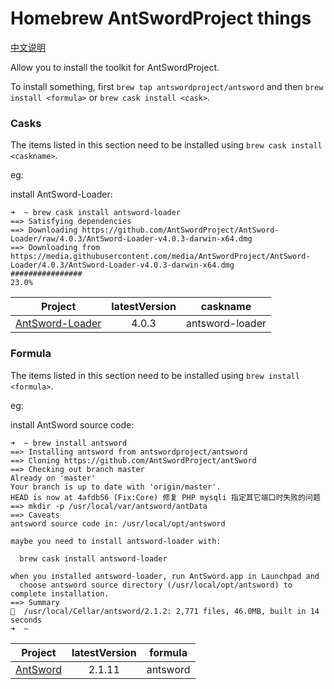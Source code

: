 Homebrew AntSwordProject things
==========================

[中文说明](./README_CN.md)

Allow you to install the toolkit for AntSwordProject.

To install something, first `brew tap antswordproject/antsword` and then `brew install <formula>` or `brew cask install <cask>`.

### Casks

The items listed in this section need to be installed using `brew cask install <caskname>`.

eg:

install AntSword-Loader:

```
➜  ~ brew cask install antsword-loader
==> Satisfying dependencies
==> Downloading https://github.com/AntSwordProject/AntSword-Loader/raw/4.0.3/AntSword-Loader-v4.0.3-darwin-x64.dmg
==> Downloading from https://media.githubusercontent.com/media/AntSwordProject/AntSword-Loader/4.0.3/AntSword-Loader-v4.0.3-darwin-x64.dmg
################                                                          23.0%
```

Project | latestVersion | caskname
:-:|:-:|:-:
[AntSword-Loader](https://github.com/AntSwordProject/AntSword-Loader) | 4.0.3 | antsword-loader

### Formula

The items listed in this section need to be installed using `brew install <formula>`.

eg: 

install AntSword source code:

```
➜  ~ brew install antsword
==> Installing antsword from antswordproject/antsword
==> Cloning https://github.com/AntSwordProject/antSword
==> Checking out branch master
Already on 'master'
Your branch is up to date with 'origin/master'.
HEAD is now at 4afdb56 (Fix:Core) 修复 PHP mysqli 指定其它端口时失败的问题
==> mkdir -p /usr/local/var/antsword/antData
==> Caveats
antsword source code in: /usr/local/opt/antsword

maybe you need to install antsword-loader with:

  brew cask install antsword-loader

when you installed antsword-loader, run AntSword.app in Launchpad and
  choose antsword source directory (/usr/local/opt/antsword) to complete installation.
==> Summary
🍺  /usr/local/Cellar/antsword/2.1.2: 2,771 files, 46.0MB, built in 14 seconds
➜  ~
```

Project | latestVersion | formula
:-:|:-:|:-:
[AntSword](https://github.com/AntSwordProject/AntSword) | 2.1.11 | antsword
